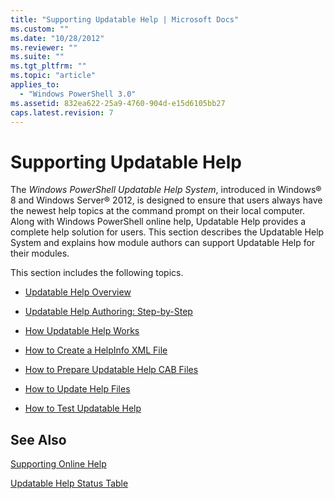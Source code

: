 ```yaml
---
title: "Supporting Updatable Help | Microsoft Docs"
ms.custom: ""
ms.date: "10/28/2012"
ms.reviewer: ""
ms.suite: ""
ms.tgt_pltfrm: ""
ms.topic: "article"
applies_to:
  - "Windows PowerShell 3.0"
ms.assetid: 832ea622-25a9-4760-904d-e15d6105bb27
caps.latest.revision: 7
---
```

# Supporting Updatable Help

The *Windows PowerShell Updatable Help System*, introduced in Windows® 8 and Windows Server® 2012, is designed to ensure that users always have the newest help topics at the command prompt on their local computer. Along with Windows PowerShell online help, Updatable Help provides a complete help solution for users. This section describes the Updatable Help System and explains how module authors can support Updatable Help for their modules.

This section includes the following topics.

- [Updatable Help Overview](./updatable-help-overview.md)

- [Updatable Help Authoring: Step-by-Step](./updatable-help-authoring-step-by-step.md)

- [How Updatable Help Works](./how-updatable-help-works.md)

- [How to Create a HelpInfo XML File](./how-to-create-a-helpinfo-xml-file.md)

- [How to Prepare Updatable Help CAB Files](./how-to-prepare-updatable-help-cab-files.md)

- [How to Update Help Files](./how-to-update-help-files.md)

- [How to Test Updatable Help](./how-to-test-updatable-help.md)

## See Also

[Supporting Online Help](./supporting-online-help.md)

[Updatable Help Status Table](https://www.microsoft.com/en-us/itpro/windows)